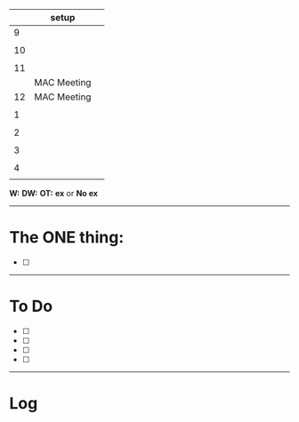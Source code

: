 
|     | setup       |     |
| --- | ----------- | --- |
| 9   |             |     |
|     |             |     |
| 10  |             |     |
|     |             |     |
| 11  |             |     |
|     | MAC Meeting |     |
| 12  | MAC Meeting |     |
|     |             |     |
| 1   |             |     |
|     |             |     |
| 2   |             |     |
|     |             |     |
| 3   |             |     |
|     |             |     |
| 4   |             |     |
|     |             |     |

**W:**
**DW:**
**OT:**
**ex** or **No ex**

---
# The ONE thing: 
- [ ] 

---
# To Do

- [ ] 
- [ ] 
- [ ] 
- [ ] 

---

# Log
